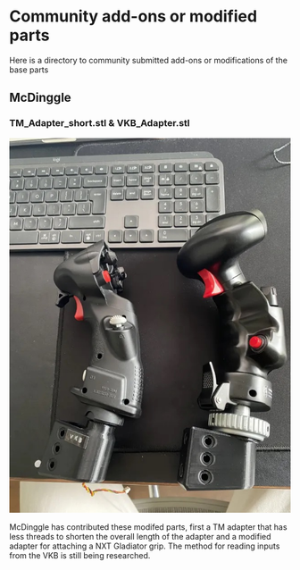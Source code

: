 # Community add-ons or modified parts 

Here is a directory to community submitted add-ons or modifications of the base parts

## McDinggle

### TM_Adapter_short.stl & VKB_Adapter.stl

![Screenshot](images/McD_Adapters.jpg)

McDinggle has contributed these modifed parts, first a TM adapter that has less threads to shorten the overall length of the adapter and a modified adapter for attaching a NXT Gladiator grip. 
The method for reading inputs from the VKB is still being researched.


